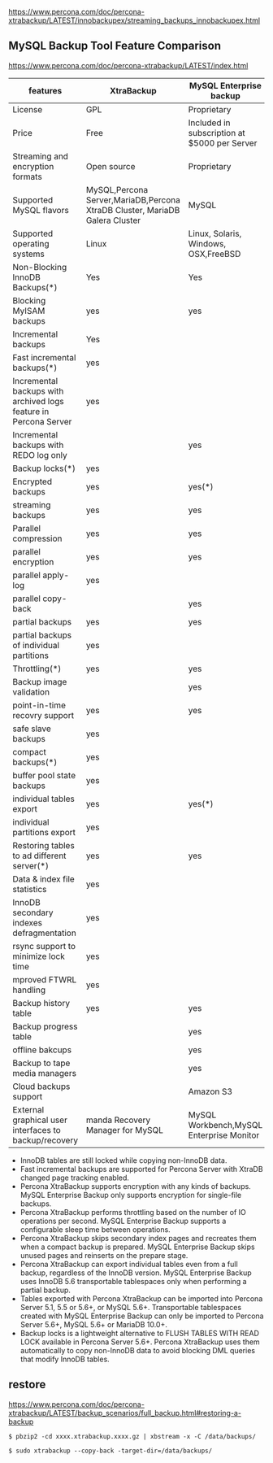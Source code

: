 https://www.percona.com/doc/percona-xtrabackup/LATEST/innobackupex/streaming_backups_innobackupex.html


MySQL Backup Tool Feature Comparison 
------
https://www.percona.com/doc/percona-xtrabackup/LATEST/index.html


| features                                                         | XtraBackup                                                                  | MySQL Enterprise backup                      |
|------------------------------------------------------------------|-----------------------------------------------------------------------------|----------------------------------------------|
| License                                                          | GPL                                                                         | Proprietary                                  |
| Price                                                            | Free                                                                        | Included in subscription at $5000 per Server |
| Streaming and encryption formats                                 | Open source                                                                 | Proprietary                                  |
| Supported MySQL flavors                                          | MySQL,Percona Server,MariaDB,Percona XtraDB Cluster, MariaDB Galera Cluster | MySQL                                        |
| Supported operating systems                                      | Linux                                                                       | Linux, Solaris, Windows, OSX,FreeBSD         |
| Non-Blocking InnoDB Backups(*)                                   | Yes                                                                         | Yes                                          |
| Blocking MyISAM backups                                          | yes                                                                         | yes                                          |
| Incremental backups                                              | Yes                                                                         |                                              |
| Fast incremental backups(*)                                      | yes                                                                         |                                              |
| Incremental backups with archived logs feature in Percona Server | yes                                                                         |                                              |
| Incremental backups with REDO log only                           |                                                                             | yes                                          |
| Backup locks(*)                                                  | yes                                                                         |                                              |
| Encrypted backups                                                | yes                                                                         | yes(*)                                       |
| streaming backups                                                | yes                                                                         | yes                                          |
| Parallel compression                                             | yes                                                                         | yes                                          |
| parallel encryption                                              | yes                                                                         | yes                                          |
| parallel apply-log                                               | yes                                                                         |                                              |
| parallel copy-back                                               |                                                                             | yes                                          |
| partial backups                                                  | yes                                                                         | yes                                          |
| partial backups of individual partitions                         | yes                                                                         |                                              |
| Throttling(*)                                                    | yes                                                                         | yes                                          |
| Backup image validation                                          |                                                                             | yes                                          |
| point-in-time recovry support                                    | yes                                                                         | yes                                          |
| safe slave backups                                               | yes                                                                         |                                              |
| compact backups(*)                                               | yes                                                                         |                                              |
| buffer pool state backups                                        | yes                                                                         |                                              |
| individual tables export                                         | yes                                                                         | yes(*)                                       |
| individual partitions export                                     | yes                                                                         |                                              |
| Restoring tables to ad different server(*)                       | yes                                                                         | yes                                          |
| Data & index file statistics                                     | yes                                                                         |                                              |
| InnoDB secondary indexes defragmentation                         | yes                                                                         |                                              |
| rsync support to minimize lock time                              | yes                                                                         |                                              |
| mproved FTWRL handling                                           | yes                                                                         |                                              |
| Backup history table                                             | yes                                                                         | yes                                          |
| Backup progress table                                            |                                                                             | yes                                          |
| offline bakcups                                                  |                                                                             | yes                                          |
| Backup to tape media managers                                    |                                                                             | yes                                          |
| Cloud backups support                                            |                                                                             | Amazon S3                                    |
| External graphical user interfaces to backup/recovery            | manda Recovery Manager for MySQL                                            | MySQL Workbench,MySQL Enterprise Monitor     |


- InnoDB tables are still locked while copying non-InnoDB data.
- Fast incremental backups are supported for Percona Server with XtraDB changed page tracking enabled.
- Percona XtraBackup supports encryption with any kinds of backups. MySQL Enterprise Backup only supports encryption for single-file backups.
- Percona XtraBackup performs throttling based on the number of IO operations per second. MySQL Enterprise Backup supports a configurable sleep time between operations.
- Percona XtraBackup skips secondary index pages and recreates them when a compact backup is prepared. MySQL Enterprise Backup skips unused pages and reinserts on the prepare stage.
- Percona XtraBackup can export individual tables even from a full backup, regardless of the InnoDB version. MySQL Enterprise Backup uses InnoDB 5.6 transportable tablespaces only when performing a partial backup.
- Tables exported with Percona XtraBackup can be imported into Percona Server 5.1, 5.5 or 5.6+, or MySQL 5.6+. Transportable tablespaces created with MySQL Enterprise Backup can only be imported to Percona Server 5.6+, MySQL 5.6+ or MariaDB 10.0+.
- Backup locks is a lightweight alternative to FLUSH TABLES WITH READ LOCK available in Percona Server 5.6+. Percona XtraBackup uses them automatically to copy non-InnoDB data to avoid blocking DML queries that modify InnoDB tables.

restore 
---------
https://www.percona.com/doc/percona-xtrabackup/LATEST/backup_scenarios/full_backup.html#restoring-a-backup


```console
$ pbzip2 -cd xxxx.xtrabackup.xxxx.gz | xbstream -x -C /data/backups/
```


```console
$ sudo xtrabackup --copy-back -target-dir=/data/backups/
```
